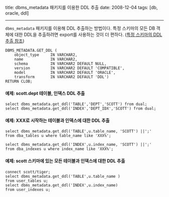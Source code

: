title: dbms_metadata 패키지를 이용한 DDL 추출
date: 2008-12-04
tags: [db, oracle, ddl]

---
`dbms_metadata` 패키지를 이용해 DDL 추출하는 방법이다. 특정 스키마의 모든 DB 객체에 대한 DDL을 추출하려면 export를 사용하는 것이 더 편하다. ([특정 스키마의 DDL 추출 참조](/2008/11/08/extract-ddl/))
<!--more-->

```
DBMS_METADATA.GET_DDL (
    object_type     IN VARCHAR2,
    name            IN VARCHAR2,
    schema          IN VARCHAR2 DEFAULT NULL,
    version         IN VARCHAR2 DEFAULT 'COMPATIBLE',
    model           IN VARCHAR2 DEFAULT 'ORACLE',
    transform       IN VARCHAR2 DEFAULT 'DDL')
RETURN CLOB;
```

#### 예제: scott.dept 테이블, 인덱스 DDL 추출
```
select dbms_metadata.get_ddl('TABLE','DEPT','SCOTT') from dual;
select dbms_metadata.get_ddl('INDEX','DEPT_IDX','SCOTT') from dual;
```

#### 예제: XXX로 시작하는 테이블과 인덱스에 대한 DDL 추출
```
select dbms_metadata.get_ddl('TABLE',u.table_name, 'SCOTT') ||';'
from dba_tables u where table_name like 'XXX%';

select dbms_metadata.get_ddl('INDEX',u.index_name, 'SCOTT') ||';'
from dba_indexes u where index_name like 'XXX%';
```

#### 예제: scott 스키마에 있는 모든 테이블과 인덱스에 대한 DDL 추출
```
connect scott/tiger;
select dbms_metadata.get_ddl('TABLE',u.table_name )
from user_tables u;
select dbms_metadata.get_ddl('INDEX',u.index_name)
from user_indexes u;
```
